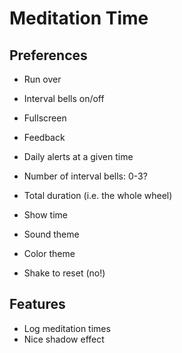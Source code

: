 # Meditation Time

## Preferences

- Run over
- Interval bells on/off
- Fullscreen
- Feedback

- Daily alerts at a given time

- Number of interval bells: 0-3?
- Total duration (i.e. the whole wheel)
- Show time

- Sound theme
- Color theme



- Shake to reset (no!)

## Features

- Log meditation times
- Nice shadow effect